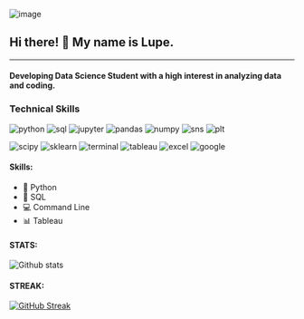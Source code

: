 ![image](https://github.com/lupeluna/README_FILES/blob/main/Images2.gif)


## Hi there!  👋    My name is Lupe. 
***
#### Developing Data Science Student with a high interest in analyzing data and coding.

### Technical Skills

![python](https://img.shields.io/badge/-Python-1c2120?style=plastic&logo=python&logoColor=75d481) ![sql](https://img.shields.io/badge/-SQL-1c2120?style=plastic&logo=mysql&logoColor=75d481) ![jupyter](https://img.shields.io/badge/-Jupyter_Lab-1c2120?style=plastic&logo=jupyter&logoColor=75d481) ![pandas](https://img.shields.io/badge/-Pandas-1c2120?style=plastic&logo=pandas&logoColor=75d481) ![numpy](https://img.shields.io/badge/-NumPy-1c2120?style=plastic&logo=numpy&logoColor=75d481) ![sns](https://img.shields.io/badge/-Seaborn-1c2120?style=plastic&logo=github&logoColor=75d481) ![plt](https://img.shields.io/badge/-Matplotlib-1c2120?style=plastic&logo=github&logoColor=75d481)

![scipy](https://img.shields.io/badge/-SciPy-1c2120?style=plastic&logo=scipy&logoColor=75d481) ![sklearn](https://img.shields.io/badge/-SciKit--Learn-1c2120?style=plastic&logo=scikit-learn&logoColor=75d481) ![terminal](https://img.shields.io/badge/-Terminal-1c2120?style=plastic&logo=apple&logoColor=75d481)  ![tableau](https://img.shields.io/badge/-Tableau-1c2120?style=plastic&logo=tableau&logoColor=75d481)  ![excel](https://img.shields.io/badge/-Excel-1c2120?style=plastic&logo=microsoft-excel&logoColor=75d481) ![google](https://img.shields.io/badge/-Google_Suite-1c2120?style=plastic&logo=google&logoColor=75d481)  

<!--
**lupeluna/lupeluna** is a ✨ _special_ ✨ repository because its `README.md` (this file) appears on your GitHub profile.

Here are some ideas to get you started:

- 🔭 I’m currently working on ...
- 🌱 I’m currently learning ...
- 👯 I’m looking to collaborate on ...
- 🤔 I’m looking for help with ...
- 💬 Ask me about ...
- 📫 How to reach me: ...
- 😄 Pronouns: ...
- ⚡ Fun fact: ...
-->

#### Skills:
 * 🐍 Python
 * 🥞 SQL
 * 💻 Command Line
 * 📊 Tableau





#### STATS:

![Github stats](https://github-readme-stats.vercel.app/api?username=lupeluna&theme=gotham)

#### STREAK:

[![GitHub Streak](http://github-readme-streak-stats.herokuapp.com?user=lupeluna&theme=green_nur&hide_border=true)](https://git.io/streak-stats)
